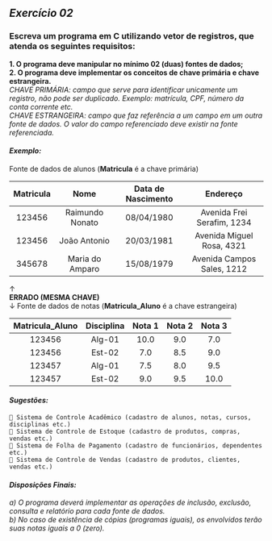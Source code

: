 ## *Exercício 02*

### Escreva um programa em C utilizando vetor de registros, que atenda os seguintes requisitos:  
**1. O programa deve manipular no mínimo 02 (duas) fontes de dados;**  
**2. O programa deve implementar os conceitos de chave primária e chave estrangeira.**  
*CHAVE PRIMÁRIA: campo que serve para identificar unicamente um registro, não pode ser duplicado. Exemplo: matrícula, CPF, número da conta corrente etc.*  
*CHAVE ESTRANGEIRA: campo que faz referência a um campo em um outra fonte de dados. O valor do campo referenciado deve existir na fonte referenciada.*  

#### *Exemplo:*  

Fonte de dados de alunos (**Matricula** é a chave primária)

Matricula |      Nome       | Data de Nascimento | Endereço  
:-------: |      :--:       | :----------------: | :------:
123456    | Raimundo Nonato | 08/04/1980         | Avenida Frei Serafim, 1234 
123456    | João Antonio    | 20/03/1981         | Avenida Miguel Rosa, 4321
345678    | Maria do Amparo | 15/08/1979         | Avenida Campos Sales, 1212  

  ↑  
  **ERRADO (MESMA CHAVE)**  
  ↓                 Fonte de dados de notas (**Matricula_Aluno** é a chave estrangeira)  


Matricula_Aluno | Disciplina | Nota 1 | Nota 2 | Nota 3
:-------------: | :--------: | :----: | :----: | :----:
123456          | Alg-01     | 10.0   | 9.0    | 7.0
123456          | Est-02     | 7.0    | 8.5    | 9.0
123457          | Alg-01     | 7.5    | 8.0    | 9.5
123457          | Est-02     | 9.0    | 9.5    | 10.0  

#### *Sugestões:*  
     Sistema de Controle Acadêmico (cadastro de alunos, notas, cursos, disciplinas etc.)  
     Sistema de Controle de Estoque (cadastro de produtos, compras, vendas etc.)  
     Sistema de Folha de Pagamento (cadastro de funcionários, dependentes etc.)  
     Sistema de Controle de Vendas (cadastro de produtos, clientes, vendas etc.)  

#### *Disposições Finais:*  
*a) O programa deverá implementar as operações de inclusão, exclusão, consulta e relatório para cada fonte de dados.*  
*b) No caso de existência de cópias (programas iguais), os envolvidos terão suas notas iguais a 0 (zero).*
